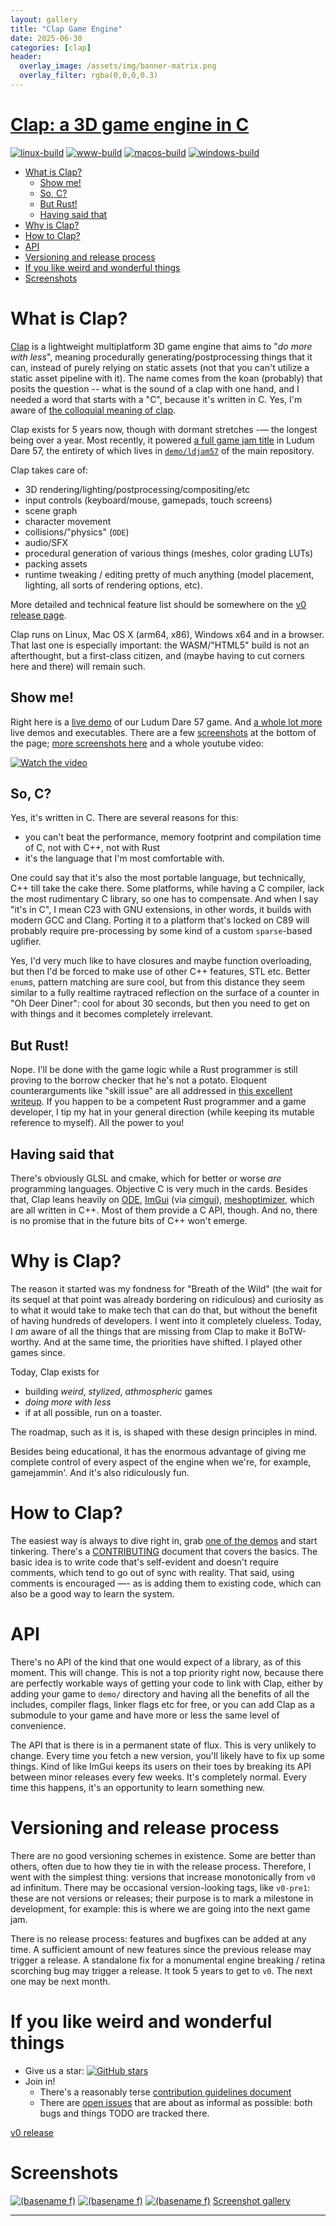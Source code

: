 ```yaml
---
layout: gallery
title: "Clap Game Engine"
date: 2025-06-30
categories: [clap]
header:
  overlay_image: /assets/img/banner-matrix.png
  overlay_filter: rgba(0,0,0,0.3)
---
```


# [Clap: a 3D game engine in C](https://github.com/virtuoso/clap/)

[![linux-build](https://github.com/virtuoso/clap/actions/workflows/linux-build.yml/badge.svg?branch=main)](https://github.com/virtuoso/clap/actions/workflows/linux-build.yml)
[![www-build](https://github.com/virtuoso/clap/actions/workflows/www-build.yml/badge.svg?branch=main)](https://github.com/virtuoso/clap/actions/workflows/www-build.yml)
[![macos-build](https://github.com/virtuoso/clap/actions/workflows/macos-build.yml/badge.svg?branch=main)](https://github.com/virtuoso/clap/actions/workflows/macos-build.yml)
[![windows-build](https://github.com/virtuoso/clap/actions/workflows/windows-build.yml/badge.svg?branch=main)](https://github.com/virtuoso/clap/actions/workflows/windows-build.yml)

- [What is Clap?](#what-is-clap)
  - [Show me!](#show-me)
  - [So, C?](#so-c)
  - [But Rust!](#but-rust)
  - [Having said that](#having-said-that)
- [Why is Clap?](#why-is-clap)
- [How to Clap?](#how-to-clap)
- [API](#api)
- [Versioning and release process](#versioning-and-release-process)
- [If you like weird and wonderful things](#if-you-like-weird-and-wonderful-things)
- [Screenshots](#screenshots)

# What is Clap?

[Clap](https://github.com/virtuoso/clap) is a lightweight multiplatform 3D game engine that aims to "_do more with less_", meaning procedurally generating/postprocessing things that it can, instead of purely relying on static assets (not that you can't utilize a static asset pipeline with it). The name comes from the koan (probably) that posits the question -- what is the sound of a clap with one hand, and I needed a word that starts with a "C", because it's written in C. Yes, I'm aware of [the colloquial meaning of clap](https://www.urbandictionary.com/define.php?term=clap "if you're here because of that, ask your doctor about a course of antibiotics").

Clap exists for 5 years now, though with dormant stretches -— the longest being over a year. Most recently, it powered [a full game jam title](https://ldjam.com/events/ludum-dare/57/towards-the-light) in Ludum Dare 57, the entirety of which lives in [`demo/ldjam57`](https://github.com/virtuoso/clap/tree/main/demo/ldjam57) of the main repository.

Clap takes care of:
- 3D rendering/lighting/postprocessing/compositing/etc
- input controls (keyboard/mouse, gamepads, touch screens)
- scene graph
- character movement
- collisions/"physics" (`ODE`)
- audio/SFX
- procedural generation of various things (meshes, color grading LUTs)
- packing assets
- runtime tweaking / editing pretty of much anything (model placement, lighting, all sorts of rendering options, etc).

More detailed and technical feature list should be somewhere on the [v0 release page](https://github.com/virtuoso/clap/releases/tag/v0).

Clap runs on Linux, Mac OS X (arm64, x86), Windows x64 and in a browser. That last one is especially important: the WASM/"HTML5" build is not an afterthought, but a first-class citizen, and (maybe having to cut corners here and there) will remain such.

## Show me!

Right here is a [live demo](http://ash.works/clap/main/ldjam57/) of our Ludum Dare 57 game. And [a whole lot more](https://github.com/virtuoso/clap#live-demos-and-executables) live demos and executables.
There are a few [screenshots](#screenshots) at the bottom of the page; [more screenshots here](clap-gallery.html) and a whole youtube video:

[![Watch the video](https://img.youtube.com/vi/nyvz55lmAHc/hqdefault.jpg)](https://youtu.be/nyvz55lmAHc)

## So, C?

Yes, it's written in C. There are several reasons for this:
- you can't beat the performance, memory footprint and compilation time of C, not with C++, not with Rust
- it's the language that I'm most comfortable with.

One could say that it's also the most portable language, but technically, C++ till take the cake there. Some platforms, while having a C compiler, lack the most rudimentary C library, so one has to compensate. And when I say "it's in C", I mean C23 with GNU extensions, in other words, it builds with modern GCC and Clang. Porting it to a platform that's locked on C89 will probably require pre-processing by some kind of a custom `sparse`-based uglifier.

Yes, I'd very much like to have closures and maybe function overloading, but then I'd be forced to make use of other C++ features, STL etc. Better `enum`s, pattern matching are sure cool, but from this distance they seem similar to a fully realtime raytraced reflection on the surface of a counter in "Oh Deer Diner": cool for about 30 seconds, but then you need to get on with things and it becomes completely irrelevant. 

## But Rust!

Nope. I'll be done with the game logic while a Rust programmer is still proving to the borrow checker that he's not a potato. Eloquent counterarguments like "skill issue" are all addressed in [this excellent writeup](https://loglog.games/blog/leaving-rust-gamedev/). If you happen to be a competent Rust programmer and a game developer, I tip my hat in your general direction (while keeping its mutable reference to myself). All the power to you!

## Having said that

There's obviously GLSL and cmake, which for better or worse *are* programming languages. Objective C is very much in the cards. Besides that, Clap leans heavily on [ODE](https://www.ode.org), [ImGui](https://github.com/ocornut/imgui) (via [cimgui](https://github.com/cimgui/cimgui)), [meshoptimizer](https://github.com/zeux/meshoptimizer), which are all written in C++. Most of them provide a C API, though. And no, there is no promise that in the future bits of C++ won't emerge.

# Why is Clap?

The reason it started was my fondness for "Breath of the Wild" (the wait for its sequel at that point was already bordering on ridiculous) and curiosity as to what it would take to make tech that can do that, but without the benefit of having hundreds of developers. I went into it completely clueless. Today, I *am* aware of all the things that are missing from Clap to make it BoTW-worthy. And at the same time, the priorities have shifted. I played other games since.

Today, Clap exists for
- building *weird*, *stylized*, *athmospheric* games
- *doing more with less*
- if at all possible, run on a toaster.

The roadmap, such as it is, is shaped with these design principles in mind.

Besides being educational, it has the enormous advantage of giving me complete control of every aspect of the engine when we're, for example, gamejammin'. And it's also ridiculously fun.

# How to Clap?

The easiest way is always to dive right in, grab [one of the demos](https://github.com/virtuoso/clap/tree/main/demo/) and start tinkering. There's a [CONTRIBUTING](https://github.com/virtuoso/clap/tree/main/CONTRIBUTING.md) document that covers the basics. The basic idea is to write code that's self-evident and doesn't require comments, which tend to go out of sync with reality. That said, using comments is encouraged —- as is adding them to existing code, which can also be a good way to learn the system.

# API

There's no API of the kind that one would expect of a library, as of this moment. This will change. This is not a top priority right now, because there are perfectly workable ways of getting your code to link with Clap, either by adding your game to `demo/` directory and having all the benefits of all the includes, compiler flags, linker flags etc for free, or you can add Clap as a submodule to your game and have more or less the same level of convenience.

The API that is there is in a permanent state of flux. This is very unlikely to change. Every time you fetch a new version, you'll likely have to fix up some things. Kind of like ImGui keeps its users on their toes by breaking its API between minor releases every few weeks. It's completely normal. Every time this happens, it's an opportunity to learn something new.

# Versioning and release process

There are no good versioning schemes in existence. Some are better than others, often due to how they tie in with the release process. Therefore, I went with the simplest thing: versions that increase monotonically from `v0` ad infinitum. There may be occasional version-looking tags, like `v0-pre1`: these are not versions or releases; their purpose is to mark a milestone in development, for example: this is where we are going into the next game jam.

There is no release process: features and bugfixes can be added at any time. A sufficient amount of new features since the previous release may trigger a release. A standalone fix for a monumental engine breaking / retina scorching bug may trigger a release. It took 5 years to get to `v0`. The next one may be next month.

# If you like weird and wonderful things

- Give us a star:
[![GitHub stars](https://img.shields.io/github/stars/virtuoso/clap?style=social)](https://github.com/virtuoso/clap)
- Join in!
  - There's a reasonably terse [contribution guidelines document](https://github.com/virtuoso/clap/blob/main/CONTRIBUTING.md)
  - There are [open issues](https://github.com/virtuoso/clap/issues) that are about as informal as possible: both bugs and things TODO are tracked there.

[v0 release](https://github.com/virtuoso/clap/releases/tag/v0)

# Screenshots

[![(basename f)](/assets/img/clap-hyper-sunset.png)](/assets/img/clap-hyper-sunset.png)
[![(basename f)](/assets/img/clap-comic-red.png)](/assets/img/clap-comic-red.png)
[![(basename f)](/assets/img/clap-matrix-ui2.png)](/assets/img/clap-matrix-ui2.png)
[Screenshot gallery](/clap-gallery.html)

---